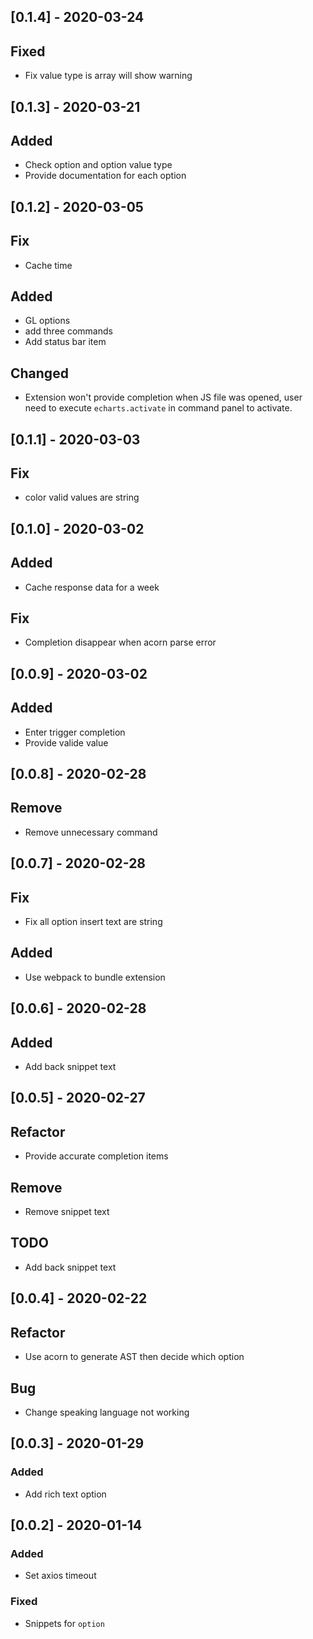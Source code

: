 ## [0.1.4] - 2020-03-24
## Fixed
- Fix value type is array will show warning

## [0.1.3] - 2020-03-21
## Added
- Check option and option value type
- Provide documentation for each option

## [0.1.2] - 2020-03-05
## Fix
- Cache time

## Added
- GL options
- add three commands
- Add status bar item

## Changed
- Extension won't provide completion when JS file was opened, user need to execute `echarts.activate` in command panel to activate.

## [0.1.1] - 2020-03-03
## Fix
- color valid values are string

## [0.1.0] - 2020-03-02
## Added
- Cache response data for a week

## Fix
- Completion disappear when acorn parse error

## [0.0.9] - 2020-03-02
## Added
- Enter trigger completion
- Provide valide value

## [0.0.8] - 2020-02-28
## Remove
- Remove unnecessary command

## [0.0.7] - 2020-02-28
## Fix
- Fix all option insert text are string

## Added
- Use webpack to bundle extension

## [0.0.6] - 2020-02-28
## Added
- Add back snippet text

## [0.0.5] - 2020-02-27
## Refactor
- Provide accurate completion items

## Remove
- Remove snippet text

## TODO
- Add back snippet text

## [0.0.4] - 2020-02-22
## Refactor
- Use acorn to generate AST then decide which option

## Bug
- Change speaking language not working

## [0.0.3] - 2020-01-29
### Added
- Add rich text option

## [0.0.2] - 2020-01-14
### Added
- Set axios timeout

### Fixed
- Snippets for `option`







